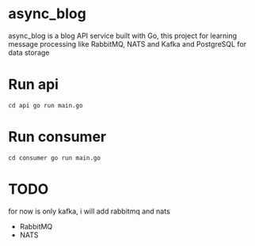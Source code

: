 # async_blog

async_blog is a blog API service built with Go, this project for learning message processing like RabbitMQ, NATS and Kafka and PostgreSQL for data storage

# Run api
`
cd api
go run main.go
`
# Run consumer
`
cd consumer
go run main.go
`

# TODO
for now is only kafka, i will add rabbitmq and nats
* RabbitMQ
* NATS
